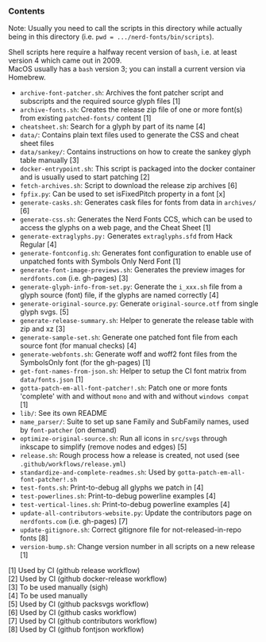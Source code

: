 ### Contents

Note: Usually you need to call the scripts in this directory while actually being in this directory (i.e. `pwd = .../nerd-fonts/bin/scripts`).

Shell scripts here require a halfway recent version of `bash`, i.e. at least version 4 which came out in 2009.<br />
MacOS usually has a `bash` version 3; you can install a current version via Homebrew.

* `archive-font-patcher.sh`: Archives the font patcher script and subscripts and the required source glyph files [1]
* `archive-fonts.sh`: Creates the release zip file of one or more font(s) from existing `patched-fonts/` content [1]
* `cheatsheet.sh`: Search for a glyph by part of its name [4]
* `data/`: Contains plain text files used to generate the CSS and cheat sheet files
* `data/sankey/`: Contains instructions on how to create the sankey glyph table manually [3]
* `docker-entrypoint.sh`: This script is packaged into the docker container and is usually used to start patching [2]
* `fetch-archives.sh`: Script to download the release zip archives [6]
* `fpfix.py`: Can be used to set isFixedPitch property in a font [x]
* `generate-casks.sh`: Generates cask files for fonts from data in `archives/` [6]
* `generate-css.sh`: Generates the Nerd Fonts CCS, which can be used to access the glyphs on a web page, and the Cheat Sheet [1]
* `generate-extraglyphs.py:` Generates `extraglyphs.sfd` from Hack Regular [4]
* `generate-fontconfig.sh`: Generates font configuration to enable use of unpatched fonts with Symbols Only Nerd Font [1]
* `generate-font-image-previews.sh`: Generates the preview images for `nerdfonts.com` (i.e. gh-pages) [3]
* `generate-glyph-info-from-set.py`: Generate the `i_xxx.sh` file from a glyph source (font) file, if the glyphs are named correctly [4]
* `generate-original-source.py`: Generate `original-source.otf` from single glyph svgs. [5]
* `generate-release-summary.sh`: Helper to generate the release table with zip and xz [3]
* `generate-sample-set.sh`: Generate one patched font file from each source font (for manual checks) [4]
* `generate-webfonts.sh`: Generate woff and woff2 font files from the SymbolsOnly font (for the gh-pages) [1]
* `get-font-names-from-json.sh`: Helper to setup the CI font matrix from `data/fonts.json` [1]
* `gotta-patch-em-all-font-patcher!.sh`: Patch one or more fonts 'complete' with and without `mono` and with and without `windows compat` [1]
* `lib/`: See its own README
* `name_parser/`: Suite to set up sane Family and SubFamily names, used by `font-patcher` (on demand)
* `optimize-original-source.sh`: Run all icons in `src/svgs` through inkscape to simplify (remove nodes and edges) [5]
* `release.sh`: Rough process how a release is created, not used (see `.github/workflows/release.yml`)
* `standardize-and-complete-readmes.sh`: Used by `gotta-patch-em-all-font-patcher!.sh`
* `test-fonts.sh`: Print-to-debug all glyphs we patch in [4]
* `test-powerlines.sh`: Print-to-debug powerline examples [4]
* `test-vertical-lines.sh`: Print-to-debug powerline examples [4]
* `update-all-contributors-website.py`: Update the contributors page on `nerdfonts.com` (i.e. gh-pages) [7]
* `update-gitignore.sh`: Correct gitignore file for not-released-in-repo fonts [8]
* `version-bump.sh`: Change version number in all scripts on a new release [1]

[1] Used by CI (github release workflow)<br />
[2] Used by CI (github docker-release workflow)<br />
[3] To be used manually (sigh)<br />
[4] To be used manually<br />
[5] Used by CI (github packsvgs workflow)<br />
[6] Used by CI (github casks workflow)<br />
[7] Used by CI (github contributors workflow)<br />
[8] Used by CI (github fontjson workflow)
